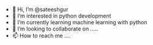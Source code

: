 - 👋 Hi, I’m @sateeshgur
- 👀 I’m interested in python development
- 🌱 I’m currently learning machine learning with python
- 💞️ I’m looking to collaborate on .....
- 📫 How to reach me ....

<!---
sateeshgur/sateeshgur is a ✨ special ✨ repository because its `README.md` (this file) appears on your GitHub profile.
You can click the Preview link to take a look at your changes.
--->

